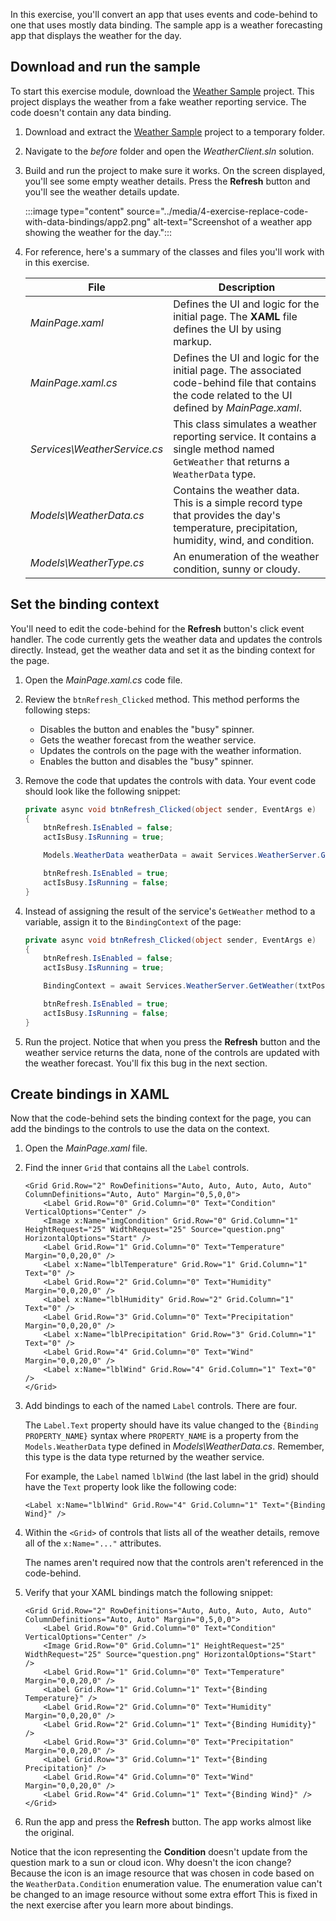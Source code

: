 In this exercise, you'll convert an app that uses events and code-behind to one that uses mostly data binding. The sample app is a weather forecasting app that displays the weather for the day.

## Download and run the sample

To start this exercise module, download the [Weather Sample](https://github.com/MicrosoftDocs/mslearn-dotnetmaui-databinding1/raw/main/part4-exercise-start.zip) project. This project displays the weather from a fake weather reporting service. The code doesn't contain any data binding.

01. Download and extract the [Weather Sample](https://github.com/MicrosoftDocs/mslearn-dotnetmaui-databinding1/raw/main/part4-exercise-start.zip) project to a temporary folder.
01. Navigate to the _before_ folder and open the _WeatherClient.sln_ solution.
01. Build and run the project to make sure it works. On the screen displayed, you'll see some empty weather details. Press the **Refresh** button and you'll see the weather details update.

    :::image type="content" source="../media/4-exercise-replace-code-with-data-bindings/app2.png" alt-text="Screenshot of a weather app showing the weather for the day.":::

01. For reference, here's a summary of the classes and files you'll work with in this exercise.

    | File                         | Description                                                                                                                                          |
    |------------------------------|------------------------------------------------------------------------------------------------------------------------------------------------------|
    | _MainPage.xaml_              | Defines the UI and logic for the initial page. The **XAML** file defines the UI by using markup.                                                     |
    | _MainPage.xaml.cs_           | Defines the UI and logic for the initial page. The associated code-behind file that contains the code related to the UI defined by _MainPage.xaml_. |
    | _Services\WeatherService.cs_ | This class simulates a weather reporting service. It contains a single method named `GetWeather` that returns a `WeatherData` type.                 |
    | _Models\WeatherData.cs_      | Contains the weather data. This is a simple record type that provides the day's temperature, precipitation, humidity, wind, and condition.           |
    | _Models\WeatherType.cs_      | An enumeration of the weather condition, sunny or cloudy.                                                                                            |

## Set the binding context

You'll need to edit the code-behind for the **Refresh** button's click event handler. The code currently gets the weather data and updates the controls directly. Instead, get the weather data and set it as the binding context for the page.

01. Open the _MainPage.xaml.cs_ code file.
01. Review the `btnRefresh_Clicked` method. This method performs the following steps:

    - Disables the button and enables the "busy" spinner.
    - Gets the weather forecast from the weather service.
    - Updates the controls on the page with the weather information.
    - Enables the button and disables the "busy" spinner.

01. Remove the code that updates the controls with data. Your event code should look like the following snippet:

    ```csharp
    private async void btnRefresh_Clicked(object sender, EventArgs e)
    {
        btnRefresh.IsEnabled = false;
        actIsBusy.IsRunning = true;
    
        Models.WeatherData weatherData = await Services.WeatherServer.GetWeather(txtPostalCode.Text);
    
        btnRefresh.IsEnabled = true;
        actIsBusy.IsRunning = false;
    }
    ```

01. Instead of assigning the result of the service's `GetWeather` method to a variable, assign it to the `BindingContext` of the page:

    ```csharp
    private async void btnRefresh_Clicked(object sender, EventArgs e)
    {
        btnRefresh.IsEnabled = false;
        actIsBusy.IsRunning = true;
    
        BindingContext = await Services.WeatherServer.GetWeather(txtPostalCode.Text);
    
        btnRefresh.IsEnabled = true;
        actIsBusy.IsRunning = false;
    }
    ```

01. Run the project. Notice that when you press the **Refresh** button and the weather service returns the data, none of the controls are updated with the weather forecast. You'll fix this bug in the next section.

## Create bindings in XAML

Now that the code-behind sets the binding context for the page, you can add the bindings to the controls to use the data on the context.

01. Open the _MainPage.xaml_ file.
01. Find the inner `Grid` that contains all the `Label` controls.

    ```xaml
    <Grid Grid.Row="2" RowDefinitions="Auto, Auto, Auto, Auto, Auto" ColumnDefinitions="Auto, Auto" Margin="0,5,0,0">
        <Label Grid.Row="0" Grid.Column="0" Text="Condition" VerticalOptions="Center" />
        <Image x:Name="imgCondition" Grid.Row="0" Grid.Column="1" HeightRequest="25" WidthRequest="25" Source="question.png" HorizontalOptions="Start" />
        <Label Grid.Row="1" Grid.Column="0" Text="Temperature" Margin="0,0,20,0" />
        <Label x:Name="lblTemperature" Grid.Row="1" Grid.Column="1" Text="0" />
        <Label Grid.Row="2" Grid.Column="0" Text="Humidity" Margin="0,0,20,0" />
        <Label x:Name="lblHumidity" Grid.Row="2" Grid.Column="1" Text="0" />
        <Label Grid.Row="3" Grid.Column="0" Text="Precipitation" Margin="0,0,20,0" />
        <Label x:Name="lblPrecipitation" Grid.Row="3" Grid.Column="1" Text="0" />
        <Label Grid.Row="4" Grid.Column="0" Text="Wind" Margin="0,0,20,0" />
        <Label x:Name="lblWind" Grid.Row="4" Grid.Column="1" Text="0" />
    </Grid>
    ```

01. Add bindings to each of the named `Label` controls. There are four.

    The `Label.Text` property should have its value changed to the `{Binding PROPERTY_NAME}` syntax where `PROPERTY_NAME` is a property from the `Models.WeatherData` type defined in _Models\WeatherData.cs_. Remember, this type is the data type returned by the weather service.

    For example, the `Label` named `lblWind` (the last label in the grid) should have the `Text` property look like the following code:

    ```xaml
    <Label x:Name="lblWind" Grid.Row="4" Grid.Column="1" Text="{Binding Wind}" />
    ```

01. Within the `<Grid>` of controls that lists all of the weather details, remove all of the `x:Name="..."` attributes.

    The names aren't required now that the controls aren't referenced in the code-behind.

01. Verify that your XAML bindings match the following snippet:

    ```xaml
    <Grid Grid.Row="2" RowDefinitions="Auto, Auto, Auto, Auto, Auto" ColumnDefinitions="Auto, Auto" Margin="0,5,0,0">
        <Label Grid.Row="0" Grid.Column="0" Text="Condition" VerticalOptions="Center" />
        <Image Grid.Row="0" Grid.Column="1" HeightRequest="25" WidthRequest="25" Source="question.png" HorizontalOptions="Start" />
        <Label Grid.Row="1" Grid.Column="0" Text="Temperature" Margin="0,0,20,0" />
        <Label Grid.Row="1" Grid.Column="1" Text="{Binding Temperature}" />
        <Label Grid.Row="2" Grid.Column="0" Text="Humidity" Margin="0,0,20,0" />
        <Label Grid.Row="2" Grid.Column="1" Text="{Binding Humidity}" />
        <Label Grid.Row="3" Grid.Column="0" Text="Precipitation" Margin="0,0,20,0" />
        <Label Grid.Row="3" Grid.Column="1" Text="{Binding Precipitation}" />
        <Label Grid.Row="4" Grid.Column="0" Text="Wind" Margin="0,0,20,0" />
        <Label Grid.Row="4" Grid.Column="1" Text="{Binding Wind}" />
    </Grid>
    ```

01. Run the app and press the **Refresh** button. The app works almost like the original.

Notice that the icon representing the **Condition** doesn't update from the question mark to a sun or cloud icon. Why doesn't the icon change? Because the icon is an image resource that was chosen in code based on the `WeatherData.Condition` enumeration value. The enumeration value can't be changed to an image resource without some extra effort This is fixed in the next exercise after you learn more about bindings.
